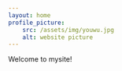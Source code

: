 ```yaml
---
layout: home
profile_picture:
	src: /assets/img/youwu.jpg
	alt: website picture
---
```


<p>
Welcome to mysite!
</p>
